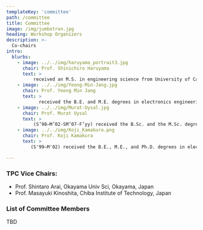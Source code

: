 ```yaml
---
templateKey: 'committee'
path: /committee
title: Committee
image: /img/jumbotron.jpg
heading: Workshop Organizers
description: >-
  Co-chairs
intro:
  blurbs: 
    - image: ../../img/haruyama_portrait3.jpg
      chair: Prof. Shinichiro Haruyama
      text: >
          received an M.S. in engineering science from University of California at Berkeley in 1983 and a Ph.D. in computer science from the University of Texas at Austin in 1990. He worked for Bell Laboratories of AT&T and Lucent Technologies, U.S.A from 1991 to 1996, and for Sony Computer Science Laboratories, Inc. from 1998 to 2002, when he joined Keio University. Other than his research activities of free-space optical communication, he made an effort to establish the standardization of IEC 62943 “Visible light beacon system for multimedia applications” in 2017 which can be used as a universal ID for visible light transmitters.
    - image: ../../img/Yeong-Min-Jang.jpg
      chair: Prof. Yeong Min Jang
      text: >
            received the B.E. and M.E. degrees in electronics engineering from Kyungpook National University, South Korea, in 1985 and 1987, respectively, and the Ph.D. degree in computer science from the University of Massachusetts, USA, in 1999. He was with the Electronics and Telecommunications Research Institute, from 1987 to 2000. Since 2002, he has been with the School of Electrical Engineering, Kookmin University, Seoul, South Korea, where he has been the Director of the Ubiquitous IT Convergence Center, in 2005 and 2010, the Director of the LED Convergence Research Cen-ter, since 2010, the Director of the Internet of Energy Research Center, since 2018, and the Director of the Telematics Research Institute, since 2021. He has organized several conferences and workshops, such as the International Conference on Ubiquitous and Future Networks, from 2009 to 2017, the International Conference on ICT Convergence, from 2010 to 2016, the Interna-tional Conference on Artificial Intelligence in Information and Communication, from 2019 to 2021, the International Conference on Information Networking, in 2015, and the International Workshop on Optical Wireless LED Communication Networks, from 2013 to 2016. He is a Fellow of the KICS. He had served as the Executive Director of KICS, from 2006 to 2014, the Vice President of KICS, from 2014 to 2016, and the Executive Vice President of KICS, in 2018. He was also the President of KICS, in 2019. He served as the Chairman for the IEEE 802.15 Optical Camera Communications Study Group, in 2014, and the IEEE 802.15.7m Optical Wireless Communications TG. So, he successfully published IEEE 802.15.7-2018 and ISO 22738:2020 standard. He is the Chairman of IEEE 802.15.7a Higher Rate and Longer Range OCC TG, since 2020.
    - image: ../../img/Murat-Uysal.jpg
      chair: Prof. Murat Uysal
      text: >
          (S’98–M’02-SM’07-F’yy) received the B.Sc. and the M.Sc. degree in electronics and communication engi-neering from Istanbul Technical University, Istanbul, Turkey, in 1995 and 1998, respectively, and the Ph.D. degree in electrical engineering from Texas A&M University, College Station, Texas, in 2001. He is currently a Full Professor and Chair of the De-partment of Electrical and Electronics Engineering at Ozyegin University, Istanbul, Turkey. He also serves as the Founding Di-rector of Center of Excellence in Optical Wireless Communication Technologies (OKATEM). Dr. Uysal is an IEEE Fellow and active contributor to his professional society. He was the Chair of IEEE Turkey Section (2015-2019) and the Chair of EU COST Action OPTICWISE (2011-2015). Over the years, he served as an Editor for IEEE Transactions on Wireless Communi-cations, IEEE Transactions on Communications, IEEE Transactions on Vehicular Technology, IEEE Communications Letters, Wiley Wireless Communications and Mobile Computing (WCMC), Wiley Transactions on Emerging Telecommunications Tech-nologies (ETT) as well as Guest Editor of IEEE JSAC (2009 and 2015). 
    - image: ../../img/Koji_Kamakura.png
      chair: Prof. Koji Kamakura
      text: >
         (S'99–M'02) received the B.E., M.E., and Ph.D. degrees in electrical engineering from Keio University, Yokohama, Japan, in 1997, 1999, and 2002, respectively. He is a Professor at Department of Computer Science, Chiba Institute of Technology, Chiba, Japan. From 2002 to 2006, he was an Assistant Professor at the Department of Electronics and Mechanical Engineering, Chiba University, Chiba, Japan. From 2006 to 2015, he was an Associate Professor with the Department of Computer Science, Chiba Institute of Technology, Chiba, Japan. He was a Visiting Professor at Heudiasyc, Université de Technologie de Compiègne, France, from April 2013 to March 2014. He was a Visiting Scientist at the School of Information Technology and Engineering, University of Ottawa, Ottawa, ON, Canada, in 2002 and 2003. From 2000 to 2002, he was a Special Researcher of Fellowships of the Japan Society for the Promotion for Science, for Japanese Junior Scientists. His research interests include optical communication theory and system analysis. He is a Member of the IEICE. He received the 14th Telecom System Technology Award for Students from the Telecommunications Advancement Foundation in 1999 and the Ericsson Young Scientist Award in 2002.

---
```


### TPC Vice Chairs: 
- Prof. Shintaro Arai, Okayama Univ Sci, Okayama, Japan
- Prof. Masayuki Kinoshita, Chiba Institute of Technology, Japan

### List of Committee Members

TBD